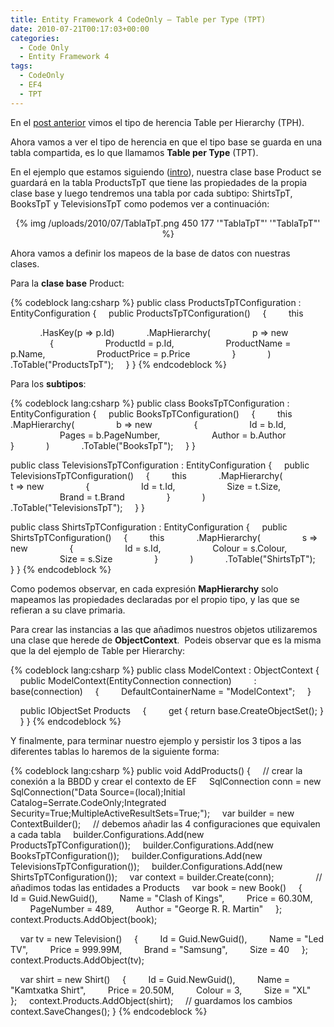 ```yaml
---
title: Entity Framework 4 CodeOnly – Table per Type (TPT)
date: 2010-07-21T00:17:03+00:00
categories:
  - Code Only
  - Entity Framework 4
tags:
  - CodeOnly
  - EF4
  - TPT
---
```

En el <a href="/2010/07/19/entity-framework-4-codeonly-table-per-hierarchy-tph/" target="_self">post anterior</a> vimos el tipo de herencia Table per Hierarchy (TPH).  

Ahora vamos a ver el tipo de herencia en que el tipo base se guarda en una tabla compartida, es lo que llamamos **Table per Type** (TPT).  

En el ejemplo que estamos siguiendo (<a href="/2010/07/19/entity-framework-4-codeonly-introduccion/" target="_self">intro</a>), nuestra clase base Product se guardará en la tabla ProductsTpT que tiene las propiedades de la propia clase base y luego tendremos una tabla por cada subtipo: ShirtsTpT, BooksTpT y TelevisionsTpT como podemos ver a continuación:  

<p style="text-align: center;">
  {% img /uploads/2010/07/TablaTpT.png 450 177 '"TablaTpT"' '"TablaTpT"' %}
</p>

Ahora vamos a definir los mapeos de la base de datos con nuestras clases.  

Para la **clase base** Product:  

{% codeblock lang:csharp %}
public class ProductsTpTConfiguration : EntityConfiguration<Product>
{
    public ProductsTpTConfiguration()
    {
        this

            .HasKey(p => p.Id)
            .MapHierarchy(
                p => new
                {
                    ProductId = p.Id,
                    ProductName = p.Name,
                    ProductPrice = p.Price
                }
            )
            .ToTable("ProductsTpT");
    }
}
{% endcodeblock %}

<!--more-->

Para los **subtipos**: 

{% codeblock lang:csharp %}
public class BooksTpTConfiguration : EntityConfiguration<Book>
{
    public BooksTpTConfiguration()
    {
        this
            .MapHierarchy(
                b => new
                {
                    Id = b.Id,
                    Pages = b.PageNumber,
                    Author = b.Author
                }
            )
            .ToTable("BooksTpT");
    }
}

public class TelevisionsTpTConfiguration : EntityConfiguration<Television>
{
    public TelevisionsTpTConfiguration()
    {
        this
            .MapHierarchy(
                t => new
                {
                    Id = t.Id,
                    Size = t.Size,
                    Brand = t.Brand
                }
            )
            .ToTable("TelevisionsTpT");
    }
}

public class ShirtsTpTConfiguration : EntityConfiguration<Shirt>
{
    public ShirtsTpTConfiguration()
    {
        this
            .MapHierarchy(
                s => new
                {
                    Id = s.Id,
                    Colour = s.Colour,
                    Size = s.Size
                }
            )
            .ToTable("ShirtsTpT");
    }
}
{% endcodeblock %}

Como podemos observar, en cada expresión **MapHierarchy** solo mapeamos las propiedades declaradas por el propio tipo, y las que se refieran a su clave primaria. 

Para crear las instancias a las que añadimos nuestros objetos utilizaremos una clase que herede de **ObjectContext**.  Podeis observar que es la misma que la del ejemplo de Table per Hierarchy: 

{% codeblock lang:csharp %}
public class ModelContext : ObjectContext
{
    public ModelContext(EntityConnection connection)
        : base(connection)
    {
        DefaultContainerName = "ModelContext";
    } 

    public IObjectSet<Product> Products
    {
        get { return base.CreateObjectSet<Product>(); }
    }
}
{% endcodeblock %}

Y finalmente, para terminar nuestro ejemplo y persistir los 3 tipos a las diferentes tablas lo haremos de la siguiente forma:

{% codeblock lang:csharp %}
public void AddProducts()
{
    // crear la conexión a la BBDD y crear el contexto de EF
    SqlConnection conn = new SqlConnection("Data Source=(local);Initial Catalog=Serrate.CodeOnly;Integrated Security=True;MultipleActiveResultSets=True;");
    var builder = new ContextBuilder<ModelContext>();
    // debemos añadir las 4 configuraciones que equivalen a cada tabla
    builder.Configurations.Add(new ProductsTpTConfiguration());
    builder.Configurations.Add(new BooksTpTConfiguration());
    builder.Configurations.Add(new TelevisionsTpTConfiguration());
    builder.Configurations.Add(new ShirtsTpTConfiguration());
    var context = builder.Create(conn);
           
    // añadimos todas las entidades a Products
    var book = new Book()
    {
        Id = Guid.NewGuid(),
        Name = "Clash of Kings",
        Price = 60.30M,
        PageNumber = 489,
        Author = "George R. R. Martin"
    };
    context.Products.AddObject(book);

    var tv = new Television()
    {
        Id = Guid.NewGuid(),
        Name = "Led TV",
        Price = 999.99M,
        Brand = "Samsung",
        Size = 40
    };
    context.Products.AddObject(tv);

    var shirt = new Shirt()
    {
        Id = Guid.NewGuid(),
        Name = "Kamtxatka Shirt",
        Price = 20.50M,
        Colour = 3,
        Size = "XL"
    };
    context.Products.AddObject(shirt);
    // guardamos los cambios
    context.SaveChanges();
}
{% endcodeblock %}